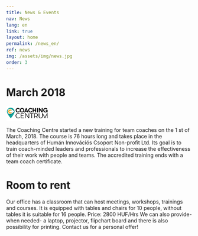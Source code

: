 ```yaml
---
title: News & Events
nav: News
lang: en
link: true
layout: home
permalink: /news_en/
ref: news
img: /assets/img/news.jpg
order: 3
---
```


# __March 2018__

![Coaching centre logo](/assets/img/logo_cc.png)

The Coaching Centre started a new training for team coaches on the 1 st of March, 2018. The course is 76 hours long and takes place in the headquarters of Humán
Innovációs Csoport Non-profit Ltd. Its goal is to train coach-minded leaders and
professionals to increase the effectiveness of their work with people and teams.
The accredited training ends with a team coach certificate.

# __Room to rent__

Our office has a classroom that can host meetings, workshops, trainings and
courses. It is equipped with tables and chairs for 10 people, without tables it is
suitable for 16 people.
Price: 2800 HUF/Hrs
We can also provide- when needed- a laptop, projector, flipchart board and there is
also possibility for printing. Contact us for a personal offer!
